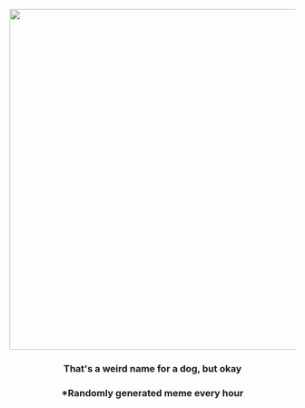 <p align="center">
        <img src="https://i.imgur.com/B0WQmgg.jpg" width="600" height="600">
        </p>
        <h3 align="center">That's a weird name for a dog, but okay</h3>
        <h3 align="center">*Randomly generated meme every hour</h3>
    